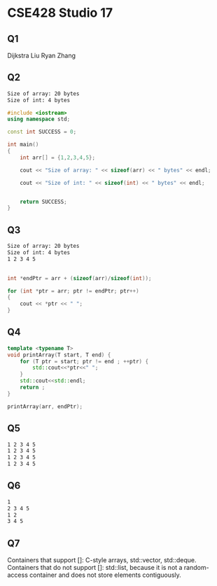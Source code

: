 # CSE428 Studio 17

## Q1

Dijkstra Liu
Ryan Zhang


## Q2
```bash
Size of array: 20 bytes
Size of int: 4 bytes
```

```C++
#include <iostream>
using namespace std;

const int SUCCESS = 0;

int main()
{
    int arr[] = {1,2,3,4,5};

    cout << "Size of array: " << sizeof(arr) << " bytes" << endl;

    cout << "Size of int: " << sizeof(int) << " bytes" << endl;


    return SUCCESS;
}

```

## Q3
```bash
Size of array: 20 bytes
Size of int: 4 bytes
1 2 3 4 5
```

```C++
        
int *endPtr = arr + (sizeof(arr)/sizeof(int));

for (int *ptr = arr; ptr != endPtr; ptr++)
{
    cout << *ptr << " ";
}

```


## Q4
```C++
template <typename T>
void printArray(T start, T end) {
    for (T ptr = start; ptr != end ; ++ptr) {
        std::cout<<*ptr<<" ";
    }
    std::cout<<std::endl;
    return ;
}

printArray(arr, endPtr);
```


## Q5
```bash
1 2 3 4 5 
1 2 3 4 5 
1 2 3 4 5 
1 2 3 4 5 
```


## Q6
```bash
1 
2 3 4 5 
1 2 
3 4 5 
```


## Q7
Containers that support []: C-style arrays, std::vector, std::deque.
Containers that do not support []: std::list, because it is not a random-access container and does not store elements contiguously.